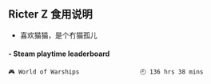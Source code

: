 ## Ricter Z 食用说明
- 喜欢猫猫，是个冇猫孤儿

<!-- steam-box start -->
#### - Steam playtime leaderboard
```text
🎮 World of Warships                 🕘 136 hrs 38 mins
```
<!-- Powered by https://github.com/YouEclipse/steam-box . -->
<!-- steam-box end -->
